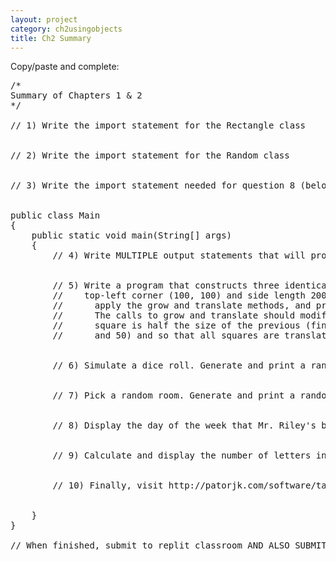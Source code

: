 ```yaml
---
layout: project
category: ch2usingobjects
title: Ch2 Summary
---
```

Copy/paste and complete:
<pre>
/*
Summary of Chapters 1 & 2
*/

// 1) Write the import statement for the Rectangle class


// 2) Write the import statement for the Random class


// 3) Write the import statement needed for question 8 (below)


public class Main
{
	public static void main(String[] args)
	{
		// 4) Write MULTIPLE output statements that will produce a smiley face


		// 5) Write a program that constructs three identical square Rectangle objects with
		//    top-left corner (100, 100) and side length 200. Print their starting locations,
		//		apply the grow and translate methods, and print the ending locations again.
		//		The calls to grow and translate should modify the squares so that each
		//		square is half the size of the previous (final sizes should be 200, 100,
		//		and 50) and so that all squares are translated to the origin.


		// 6) Simulate a dice roll. Generate and print a random integer between 1 and 6, inclusive.


		// 7) Pick a random room. Generate and print a random integer between 100 and 134, inclusive.


		// 8) Display the day of the week that Mr. Riley's birthday (June 15th) was on this year.


		// 9) Calculate and display the number of letters in the word "Bradley".


		// 10) Finally, visit http://patorjk.com/software/taag/ to get a fancy ASCII art version of your LAST name. For example, Amy Brown would print Brown. Use println statements to print your ASCII art last name.


	}
}

// When finished, submit to replit classroom AND ALSO SUBMIT "DONE" TO CANVAS
</pre>

